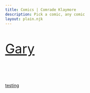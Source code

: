 ```yaml
---
title: Comics | Comrade Klaymore
description: Pick a comic, any comic
layout: plain.njk
---
```

<br />
<br />

<a href="/Gary/" style="font-size: 300%;">
    Gary
</a>
<br /><br />
<br /><br />
<br /><br />
<a href="/comic/01/01">
    testing
</a>
